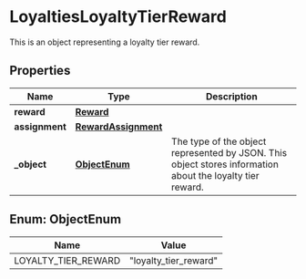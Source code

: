 

# LoyaltiesLoyaltyTierReward

This is an object representing a loyalty tier reward.

## Properties

| Name | Type | Description |
|------------ | ------------- | ------------- |
|**reward** | [**Reward**](Reward.md) |  |
|**assignment** | [**RewardAssignment**](RewardAssignment.md) |  |
|**_object** | [**ObjectEnum**](#ObjectEnum) | The type of the object represented by JSON. This object stores information about the loyalty tier reward. |



## Enum: ObjectEnum

| Name | Value |
|---- | -----|
| LOYALTY_TIER_REWARD | &quot;loyalty_tier_reward&quot; |



